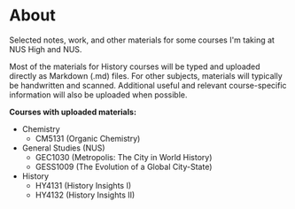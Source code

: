 # About
Selected notes, work, and other materials for some courses I'm taking at NUS High and NUS.

Most of the materials for History courses will be typed and uploaded directly as Markdown (.md) files. For other subjects, materials will typically be handwritten and scanned. Additional useful and relevant course-specific information will also be uploaded when possible.

**Courses with uploaded materials:**
- Chemistry
  - CM5131 (Organic Chemistry)
- General Studies (NUS)
  - GEC1030 (Metropolis: The City in World History)
  - GESS1009 (The Evolution of a Global City-State)
- History
  - HY4131 (History Insights I)
  - HY4132 (History Insights II)

